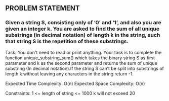 ## PROBLEM STATEMENT
### Given a string S, consisting only of ‘0’ and ‘1’, and also you are given an integer k. You are asked to find the sum of all unique substrings (in decimal notation) of length k in the string, such that string S is the repetition of these substrings.


Task:
You don't need to read or print anything. Your task is to complete the function unique_substring_sum() which takes the binary string S as first parameter and k as the second parameter and returns the sum of unique substring (In decimal notation).If the string S can’t be split into substrings of length k without leaving any characters in the string return -1.
 

Expected Time Complexity:  O(n)
Expected Space Complexity: O(n)
 

Constraints:
1 <= length of string <= 1000
k will not exceed 20



